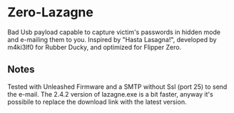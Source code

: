 # Zero-Lazagne
Bad Usb payload capable to capture victim's passwords in hidden mode and e-mailing them to you. Inspired by "Hasta Lasagna!", developed by m4ki3lf0 for Rubber Ducky, and optimized for Flipper Zero. 
## Notes
Tested with Unleashed Firmware and a SMTP without Ssl (port 25) to send the e-mail. The 2.4.2 version of lazagne.exe is a bit faster, anyway it's possibile to replace the download link with the latest version.

